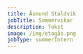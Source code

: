 ```yaml
---
title: Åsmund Staldvik
jobTitle: Sommervikar
description: Tekst
image: /img/etogås.png
jobType: summerIntern
---
```


